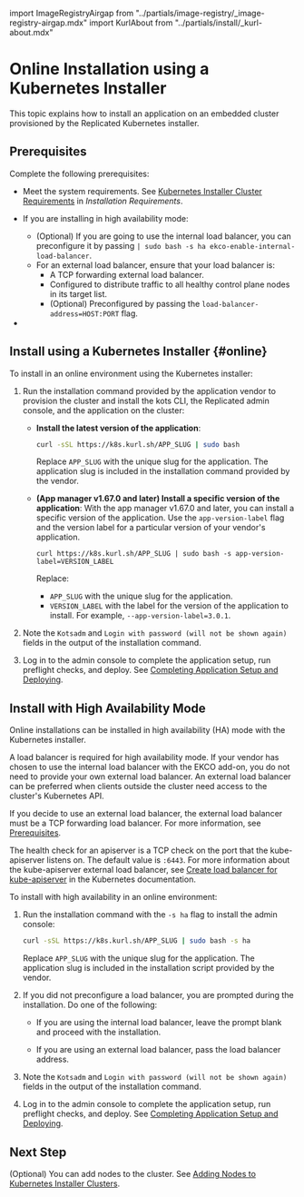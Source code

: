 import ImageRegistryAirgap from "../partials/image-registry/_image-registry-airgap.mdx"
import KurlAbout from "../partials/install/_kurl-about.mdx"


# Online Installation using a Kubernetes Installer

This topic explains how to install an application on an embedded cluster provisioned by the Replicated Kubernetes installer.

<KurlAbout/>

## Prerequisites

Complete the following prerequisites:

- Meet the system requirements. See [Kubernetes Installer Cluster Requirements](installing-general-requirements#embedded-cluster-requirements) in _Installation Requirements_.

- If you are installing in high availability mode:
  - (Optional) If you are going to use the internal load balancer, you can preconfigure it by passing `| sudo bash -s ha ekco-enable-internal-load-balancer`.
  - For an external load balancer, ensure that your load balancer is:
    - A TCP forwarding external load balancer.
    - Configured to distribute traffic to all healthy control plane nodes in its target list.
    - (Optional) Preconfigured by passing the `load-balancer-address=HOST:PORT` flag.
    
- <ImageRegistryAirgap/>

## Install using a Kubernetes Installer {#online}

To install in an online environment using the Kubernetes installer:

1. Run the installation command provided by the application vendor to provision the cluster and install the kots CLI, the Replicated admin console, and the application on the cluster:
    * **Install the latest version of the application**:

      ```bash
      curl -sSL https://k8s.kurl.sh/APP_SLUG | sudo bash
      ```

      Replace `APP_SLUG` with the unique slug for the application. The application slug is included in the installation command provided by the vendor.

    * **(App manager v1.67.0 and later) Install a specific version of the application**:
     With the app manager v1.67.0 and later, you can install a specific version of the application. Use the `app-version-label` flag and the version label for a particular version of your vendor's application.

      ```shell
      curl https://k8s.kurl.sh/APP_SLUG | sudo bash -s app-version-label=VERSION_LABEL
      ```
      Replace:
      * `APP_SLUG` with the unique slug for the application.
      * `VERSION_LABEL` with the label for the version of the application to install. For example, `--app-version-label=3.0.1`.

1. Note the `Kotsadm` and `Login with password (will not be shown again)` fields in the output of the installation command. 

1. Log in to the admin console to complete the application setup, run preflight checks, and deploy. See [Completing Application Setup and Deploying](installing-app-setup).

## Install with High Availability Mode

Online installations can be installed in high availability (HA) mode with the Kubernetes installer.

A load balancer is required for high availability mode. If your vendor has chosen to use the internal load balancer with the EKCO add-on, you do not need to provide your own external load balancer. An external load balancer can be preferred when clients outside the cluster need access to the cluster's Kubernetes API.

If you decide to use an external load balancer, the external load balancer must be a TCP forwarding load balancer. For more information, see [Prerequisites](#prerequisites).

The health check for an apiserver is a TCP check on the port that the kube-apiserver listens on. The default value is `:6443`. For more information about the kube-apiserver external load balancer, see [Create load balancer for kube-apiserver](https://kubernetes.io/docs/setup/independent/high-availability/#create-load-balancer-for-kube-apiserver) in the Kubernetes documentation.

To install with high availability in an online environment:

1. Run the installation command with the `-s ha` flag to install the admin console:

    ```bash
    curl -sSL https://k8s.kurl.sh/APP_SLUG | sudo bash -s ha
      ```
    Replace `APP_SLUG` with the unique slug for the application. The application slug is included in the installation script provided by the vendor.

1. If you did not preconfigure a load balancer, you are prompted during the installation. Do one of the following:

    - If you are using the internal load balancer, leave the prompt blank and proceed with the installation.

    - If you are using an external load balancer, pass the load balancer address.

1. Note the `Kotsadm` and `Login with password (will not be shown again)` fields in the output of the installation command. 

1. Log in to the admin console to complete the application setup, run preflight checks, and deploy. See [Completing Application Setup and Deploying](installing-app-setup).

## Next Step

(Optional) You can add nodes to the cluster. See [Adding Nodes to Kubernetes Installer Clusters](cluster-management-add-nodes).